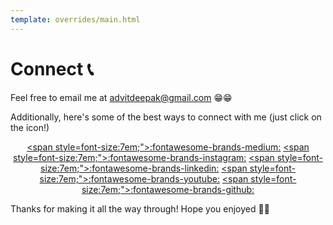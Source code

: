 ```yaml
---
template: overrides/main.html
---
```


# **Connect** 📞

Feel free to email me at [advitdeepak@gmail.com](mailto:advitdeepak@gmail.com) 😁😁

Additionally, here's some of the best ways to connect with me (just click on the icon!)

<center>

[<span style=font-size:7em;">:fontawesome-brands-medium:</font>](https://advit-deepak.medium.com/)  [<span style=font-size:7em;">:fontawesome-brands-instagram:</font>](https://advit-deepak.medium.com/)  [<span style=font-size:7em;">:fontawesome-brands-linkedin:</font>](https://advit-deepak.medium.com/)  [<span style=font-size:7em;">:fontawesome-brands-youtube:</font>](https://advit-deepak.medium.com/)  [<span style=font-size:7em;">:fontawesome-brands-github:</font>](https://advit-deepak.medium.com/)

</center>

Thanks for making it all the way through! Hope you enjoyed 🥳🥳

&nbsp; &nbsp;
